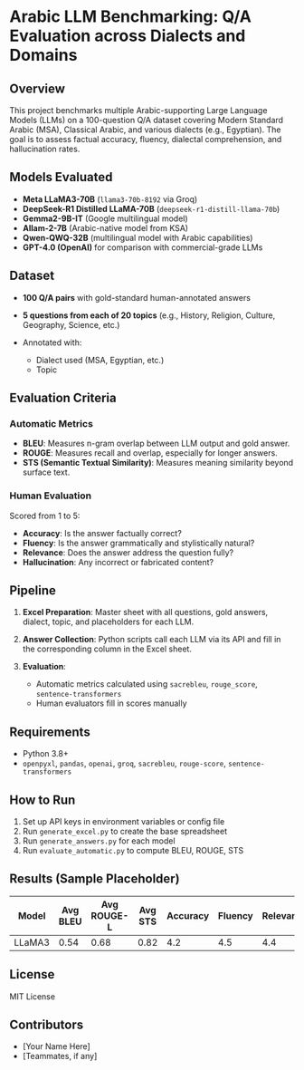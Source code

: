 # Arabic LLM Benchmarking: Q/A Evaluation across Dialects and Domains

## Overview

This project benchmarks multiple Arabic-supporting Large Language Models (LLMs) on a 100-question Q/A dataset covering Modern Standard Arabic (MSA), Classical Arabic, and various dialects (e.g., Egyptian). The goal is to assess factual accuracy, fluency, dialectal comprehension, and hallucination rates.

## Models Evaluated

* **Meta LLaMA3-70B** (`llama3-70b-8192` via Groq)
* **DeepSeek-R1 Distilled LLaMA-70B** (`deepseek-r1-distill-llama-70b`)
* **Gemma2-9B-IT** (Google multilingual model)
* **Allam-2-7B** (Arabic-native model from KSA)
* **Qwen-QWQ-32B** (multilingual model with Arabic capabilities)
* **GPT-4.0 (OpenAI)** for comparison with commercial-grade LLMs

## Dataset

* **100 Q/A pairs** with gold-standard human-annotated answers
* **5 questions from each of 20 topics** (e.g., History, Religion, Culture, Geography, Science, etc.)
* Annotated with:

  * Dialect used (MSA, Egyptian, etc.)
  * Topic

## Evaluation Criteria

### Automatic Metrics

* **BLEU**: Measures n-gram overlap between LLM output and gold answer.
* **ROUGE**: Measures recall and overlap, especially for longer answers.
* **STS (Semantic Textual Similarity)**: Measures meaning similarity beyond surface text.

### Human Evaluation

Scored from 1 to 5:

* **Accuracy**: Is the answer factually correct?
* **Fluency**: Is the answer grammatically and stylistically natural?
* **Relevance**: Does the answer address the question fully?
* **Hallucination**: Any incorrect or fabricated content?

## Pipeline

1. **Excel Preparation**: Master sheet with all questions, gold answers, dialect, topic, and placeholders for each LLM.
2. **Answer Collection**: Python scripts call each LLM via its API and fill in the corresponding column in the Excel sheet.
3. **Evaluation**:

   * Automatic metrics calculated using `sacrebleu`, `rouge_score`, `sentence-transformers`
   * Human evaluators fill in scores manually

## Requirements

* Python 3.8+
* `openpyxl`, `pandas`, `openai`, `groq`, `sacrebleu`, `rouge-score`, `sentence-transformers`

## How to Run

1. Set up API keys in environment variables or config file
2. Run `generate_excel.py` to create the base spreadsheet
3. Run `generate_answers.py` for each model
4. Run `evaluate_automatic.py` to compute BLEU, ROUGE, STS

## Results (Sample Placeholder)

| Model  | Avg BLEU | Avg ROUGE-L | Avg STS | Accuracy | Fluency | Relevance | Hallucination Rate |
| ------ | -------- | ----------- | ------- | -------- | ------- | --------- | ------------------ |
| LLaMA3 | 0.54     | 0.68        | 0.82    | 4.2      | 4.5     | 4.4       | 3%                 |

## License

MIT License

## Contributors

* \[Your Name Here]
* \[Teammates, if any]
